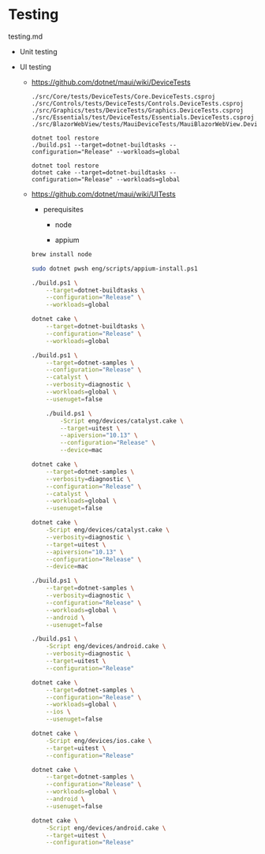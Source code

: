 # Testing

testing.md

*   Unit testing

*   UI testing

    *   https://github.com/dotnet/maui/wiki/DeviceTests

        ```
        ./src/Core/tests/DeviceTests/Core.DeviceTests.csproj
        ./src/Controls/tests/DeviceTests/Controls.DeviceTests.csproj
        ./src/Graphics/tests/DeviceTests/Graphics.DeviceTests.csproj
        ./src/Essentials/test/DeviceTests/Essentials.DeviceTests.csproj
        ./src/BlazorWebView/tests/MauiDeviceTests/MauiBlazorWebView.DeviceTests.csproj
        ```

        
        ```pwsh
        dotnet tool restore
        ./build.ps1 --target=dotnet-buildtasks --configuration="Release" --workloads=global
        ```

        ```pwsh
        dotnet tool restore
        dotnet cake --target=dotnet-buildtasks --configuration="Release" --workloads=global
        ```

    *   https://github.com/dotnet/maui/wiki/UITests

        *   perequisites

            *   node

            *   appium

        ```bash
        brew install node
        ```

        ```bash
        sudo dotnet pwsh eng/scripts/appium-install.ps1   
        ```

        ```bash
        ./build.ps1 \
            --target=dotnet-buildtasks \
            --configuration="Release" \
            --workloads=global
        ```

        ```bash
        dotnet cake \
            --target=dotnet-buildtasks \
            --configuration="Release" \
            --workloads=global
        ```

        ```bash
        ./build.ps1 \
            --target=dotnet-samples \
            --configuration="Release" \
            --catalyst \
            --verbosity=diagnostic \
            --workloads=global \
            --usenuget=false

            ./build.ps1 \
                -Script eng/devices/catalyst.cake \
                --target=uitest \
                --apiversion="10.13" \
                --configuration="Release" \
                --device=mac
        ```

        ```bash
        dotnet cake \
            --target=dotnet-samples \
            --verbosity=diagnostic \
            --configuration="Release" \
            --catalyst \
            --workloads=global \
            --usenuget=false

        dotnet cake \
            -Script eng/devices/catalyst.cake \
            --verbosity=diagnostic \
            --target=uitest \
            --apiversion="10.13" \
            --configuration="Release" \
            --device=mac
        ```


        ```bash
        ./build.ps1 \
            --target=dotnet-samples \
            --verbosity=diagnostic \
            --configuration="Release" \
            --workloads=global \
            --android \
            --usenuget=false

        ./build.ps1 \
            -Script eng/devices/android.cake \
            --verbosity=diagnostic \
            --target=uitest \
            --configuration="Release"
        ```


        ```bash
        dotnet cake \
            --target=dotnet-samples \
            --configuration="Release" \
            --workloads=global \
            --ios \
            --usenuget=false

        dotnet cake \
            -Script eng/devices/ios.cake \
            --target=uitest \
            --configuration="Release"
        ```

        ```bash
        dotnet cake \
            --target=dotnet-samples \
            --configuration="Release" \
            --workloads=global \
            --android \
            --usenuget=false

        dotnet cake \
            -Script eng/devices/android.cake \
            --target=uitest \
            --configuration="Release"
        ```

